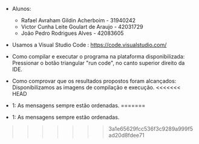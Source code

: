 * Alunos: 
    * Rafael Avraham Gildin Acherboim - 31940242
    * Victor Cunha Leite Goulart de Araujo - 42031729
    * João Pedro Rodrigues Alves - 42083605

* Usamos a Visual Studio Code : https://code.visualstudio.com/
* Como compilar e executar o programa na plataforma disponibilizada: Pressionar o botão triangular "run code", no canto superior direito da IDE.
* Como comprovar que os resultados propostos foram alcançados: Disponibilizamos as imagens de compilação e execução.
<<<<<<< HEAD
* 1: As mensagens sempre estão ordenadas. 
=======
* 1: As mensagens sempre estão ordenadas.
 
>>>>>>> 3a1e65629fcc536f3c9289a999f5ad20d8fdee71
